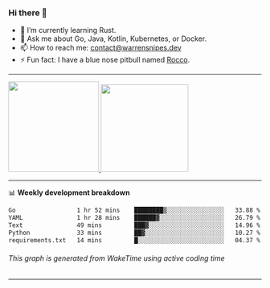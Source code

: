 ### Hi there 👋

- 🌱 I’m currently learning Rust.
- 💬 Ask me about Go, Java, Kotlin, Kubernetes, or Docker.
- 📫 How to reach me: contact@warrensnipes.dev
- ⚡ Fun fact: I have a blue nose pitbull named [Rocco](https://i.imgur.com/iLsSCKu.jpg).

-------


<a href="https://github.com/LockedThread/LockedThread">
  <img height="180em" src="https://github-readme-stats.vercel.app/api?username=LockedThread&theme=transparent&bg_color=00000000&show_icons=true&count_private=true" />
  <img height="174em" src="https://github-readme-stats.vercel.app/api/top-langs?username=LockedThread&theme=transparent&layout=compact&hide_progress=true&bg_color=00000000" />
  </a>

-------

📊 **Weekly development breakdown**
<!--START_SECTION:waka-->

```txt
Go                 1 hr 52 mins    ████████▒░░░░░░░░░░░░░░░░   33.88 %
YAML               1 hr 28 mins    ██████▓░░░░░░░░░░░░░░░░░░   26.79 %
Text               49 mins         ███▓░░░░░░░░░░░░░░░░░░░░░   14.96 %
Python             33 mins         ██▓░░░░░░░░░░░░░░░░░░░░░░   10.27 %
requirements.txt   14 mins         █░░░░░░░░░░░░░░░░░░░░░░░░   04.37 %
```

<!--END_SECTION:waka-->
###### *This graph is generated from WakeTime using active coding time*
-------

